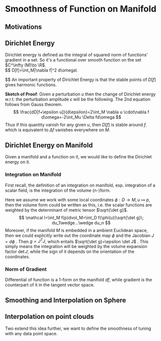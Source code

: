 

# Smoothness of Function on Manifold

## Motivations



## Dirichlet Energy

Dirichlet energy is defined as the integral of squared norm of functions' gradient in a set. So it's a functional over smooth function on the set $C^\infty (M)\to \R$.  
$$
D[f]=\int_M\|\nabla f\|^2 d\omega\\
$$
An important property of Dirichlet Energy is that the stable points of $D[f]$ gives harmonic functions. 

**Sketch of Proof**: Given a perturbation $u$ then the change of Dirichlet energy w.r.t. the perturbation amplitude $\epsilon$ will be the following. The 2nd equation follows from Gauss theorem. 
$$
\frac{dD[f+\epsilon u]}{d\epsilon}=2\int_M \nabla u \cdot\nabla f d\omega=-2\int_Mu \Delta fd\omega
$$
Thus if this quantity vanish for any given $u$, then $D[f]$ is stable around $f$. which is equivalent to $\Delta f$ vanishes everywhere on $M$. 

## Dirichlet Energy on Manifold 

Given a manifold and a function on it, we would like to define the Dirichlet energy on it. 

### Integration on Manifold

First recall, the definition of an integration on manifold, esp. integration of a scalar field, is the integration of the volume (n-)form. 

Here we assume we work with some local coordinates $\phi:D\to M,u\mapsto p$, then the volume form could be written as this, i.e. the scalar functions are weighted by the determinant of metric tensor $\sqrt{\det g}$. 
$$
\mathcal I=\int_M f(p)dvol_M=\int_D f(\phi(u))\sqrt{\det g}\; du_1\wedge...\wedge du_n
$$
Moreover, if the manifold $M$ is embedded in a ambient Euclidean space, then we could explicitly write out the coordinate map $\phi$ and the Jacobian $J=d\phi$ . Then $g=J^TJ$, which entails $\sqrt{\det g}=\epsilon \det J$ . This simply means the integration will be weighted by the volume expansion factor $\det J$, while the sign of it depends on the orientation of the coordinates. 

### Norm of Gradient

Differential of function is a 1-form on the manifold $df$, while gradient is the counterpart of it in the tangent vector space. 





## Smoothing and Interpolation on Sphere





## Interpolation on point clouds

Two extend this idea further, we want to define the smoothness of tuning with any data point space. 